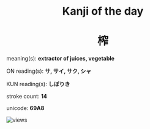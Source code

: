 <h1 align="center">Kanji of the day</h1>
<h1 align="center">榨</h1>
<p align="left">meaning(s): <b>extractor of juices, vegetable</b></p>
<p align="left">ON reading(s): <b>サ, サイ, サク, シャ</b></p>
<p align="left">KUN reading(s): <b>しぼりき</b></p>
<p align="left">stroke count: <b>14</b></p>
<p align="left">unicode: <b>69A8</b></p>
<p align="left"><img src="https://komarev.com/ghpvc/?username=tristanwagner-kanjioftheday&label=Views&color=0e75b6&style=flat" alt="views"/></p>
